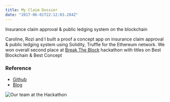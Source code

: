 ```yaml
---
title: My Claim Dossier
date: "2017-06-01T22:12:03.284Z"
---
```


Insurance claim approval & public ledging system on the blockchain

<!-- end -->

Caroline, Rozi and I built a proof a concept app on insurance claim approval & public ledging system using Solidity, Truffle for the Ethereum network. We won overall second place at [Break The Block](http://breaktheblock.simplybusiness.co.uk/) hackathon with titles on Best Blockchain & Best Concept

### Reference

* [Github](https://github.com/CarolineClark/Claim-History-Blockchain)
* [Blog](https://medium.com/@herecomesjaycee/break-the-block-hackathon-fedf2cd52964)

![Our team at the Hackathon](https://cdn-images-1.medium.com/max/800/1*i3qUegVNfPK_Y4KWKumVeQ.jpeg)
